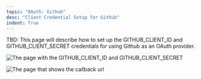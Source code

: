 ```yaml
---
topic: "OAuth: Github"
desc: "Client Credential Setup for Github"
indent: True
---
```


TBD: This page will describe how to set up the GITHUB_CLIENT_ID and GITHUB_CLIENT_SECRET credentials for using Github as an OAuth provider.

![The page with the GITHUB_CLIENT_ID and GITHUB_CLIENT_SECRET](/webapps/oauth/github-client-id-and-client-secret-example-50.png)

![The page that shows the callback url](/webapps/oauth/oauth-flask-urls.png)
